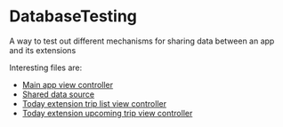 # DatabaseTesting
A way to test out different mechanisms for sharing data between an app and its extensions

Interesting files are:

* [Main app view controller](DatabaseTest/ViewController.swift)
* [Shared data source](DatabaseTestKit/DataSource.swift)
* [Today extension trip list view controller](DatabaseTestToday/TodayViewController.swift)
* [Today extension upcoming trip view controller](DatabaseTestUpcomingToday/TodayViewController.swift)

